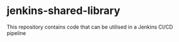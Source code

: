 # jenkins-shared-library
This repository contains code that can be utilised in a Jenkins CI/CD pipeline
